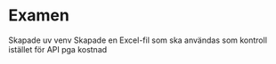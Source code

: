 # Examen

Skapade uv venv
Skapade en Excel-fil som ska användas som kontroll istället för API pga kostnad
 
